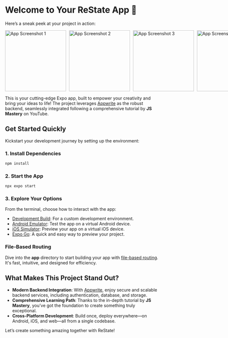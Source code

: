 # Welcome to Your ReState App 🙏

Here’s a sneak peek at your project in action:

<div style="display: flex; gap: 10px";>
  <img src="https://github.com/user-attachments/assets/b8b6a7d0-f2c7-4500-9126-9d3732514ccc" alt="App Screenshot 1" width="200"  />
  <img src="https://github.com/user-attachments/assets/088d865c-3300-4108-a80c-2bffe5aa932b" alt="App Screenshot 2" width="200" />
  <img src="https://github.com/user-attachments/assets/dc3c1d18-a182-47eb-be11-fde6aee9a1d0" alt="App Screenshot 3" width="200" />
  <img src="https://github.com/user-attachments/assets/f4c39cc8-7021-4702-b420-d4fd862ba415" alt="App Screenshot 4" width="200" />
  <img src="https://github.com/user-attachments/assets/4d43a595-97ce-4e10-9f85-678629369892" alt="App Screenshot 5" width="200" />
</div>

This is your cutting-edge Expo app, built to empower your creativity and bring your ideas to life! The project leverages [Appwrite](https://appwrite.io) as the robust backend, seamlessly integrated following a comprehensive tutorial by **JS Mastery** on YouTube.

## Get Started Quickly

Kickstart your development journey by setting up the environment:

### 1. Install Dependencies

```bash
npm install
```

### 2. Start the App

```bash
npx expo start
```

### 3. Explore Your Options

From the terminal, choose how to interact with the app:

- [Development Build](https://docs.expo.dev/develop/development-builds/introduction/): For a custom development environment.
- [Android Emulator](https://docs.expo.dev/workflow/android-studio-emulator/): Test the app on a virtual Android device.
- [iOS Simulator](https://docs.expo.dev/workflow/ios-simulator/): Preview your app on a virtual iOS device.
- [Expo Go](https://expo.dev/go): A quick and easy way to preview your project.

### File-Based Routing

Dive into the **app** directory to start building your app with [file-based routing](https://docs.expo.dev/router/introduction/). It's fast, intuitive, and designed for efficiency.

## What Makes This Project Stand Out?

- **Modern Backend Integration**: With [Appwrite](https://appwrite.io), enjoy secure and scalable backend services, including authentication, database, and storage.
- **Comprehensive Learning Path**: Thanks to the in-depth tutorial by **JS Mastery**, you’ve got the foundation to create something truly exceptional.
- **Cross-Platform Development**: Build once, deploy everywhere—on Android, iOS, and web—all from a single codebase.

Let’s create something amazing together with ReState!

